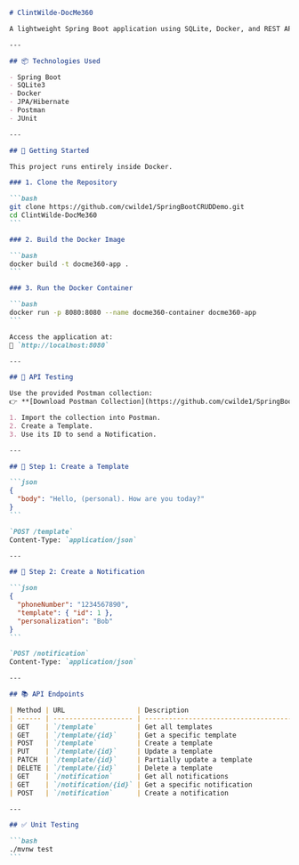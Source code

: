 ````markdown
# ClintWilde-DocMe360

A lightweight Spring Boot application using SQLite, Docker, and REST APIs to manage Templates and Notifications.

---

## 📦 Technologies Used

- Spring Boot  
- SQLite3  
- Docker  
- JPA/Hibernate  
- Postman  
- JUnit  

---

## 🚀 Getting Started

This project runs entirely inside Docker.

### 1. Clone the Repository

```bash
git clone https://github.com/cwilde1/SpringBootCRUDDemo.git
cd ClintWilde-DocMe360
```

### 2. Build the Docker Image

```bash
docker build -t docme360-app .
```

### 3. Run the Docker Container

```bash
docker run -p 8080:8080 --name docme360-container docme360-app
```

Access the application at:  
📍 `http://localhost:8080`

---

## 🧪 API Testing

Use the provided Postman collection:  
👉 **[Download Postman Collection](https://github.com/cwilde1/SpringBootCRUDDemo/blob/main/DocMe360API.postman_collection.json)**

1. Import the collection into Postman.
2. Create a Template.
3. Use its ID to send a Notification.

---

## 📌 Step 1: Create a Template

```json
{
  "body": "Hello, (personal). How are you today?"
}
```

`POST /template`  
Content-Type: `application/json`

---

## 🔔 Step 2: Create a Notification

```json
{
  "phoneNumber": "1234567890",
  "template": { "id": 1 },
  "personalization": "Bob"
}
```

`POST /notification`  
Content-Type: `application/json`

---

## 📚 API Endpoints

| Method | URL                  | Description                                            |
| ------ | -------------------- | ------------------------------------------------------ |
| GET    | `/template`          | Get all templates                                      |
| GET    | `/template/{id}`     | Get a specific template                                |
| POST   | `/template`          | Create a template                                      |
| PUT    | `/template/{id}`     | Update a template                                      |
| PATCH  | `/template/{id}`     | Partially update a template                            |
| DELETE | `/template/{id}`     | Delete a template                                      |
| GET    | `/notification`      | Get all notifications                                  |
| GET    | `/notification/{id}` | Get a specific notification                            |
| POST   | `/notification`      | Create a notification                                  |

---

## ✅ Unit Testing

```bash
./mvnw test
```

